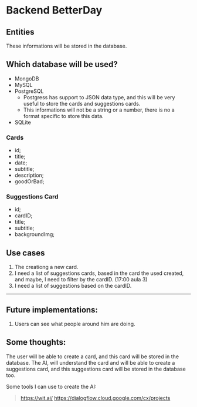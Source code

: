 # Backend BetterDay

## Entities
These informations will be stored in the database.

## Which database will be used?
- MongoDB
- MySQL
- PostgreSQL
    - Postgress has support to JSON data type, and this will be very useful to store the cards and suggestions cards.
    - This informations will not be a string or a number, there is no a format specific to store this data.
- SQLite

### Cards
- id;             <!-- Primary key -->
- title;          <!-- Title of the card was created -->
- date;           <!-- Date of the card was created -->
- subtitle;       <!-- Subtitle of the card -->
- description;    <!-- Description of the card in details -->
- goodOrBad;      <!-- Good or bad option -->

### Suggestions Card
- id;             <!-- Primary key -->
- cardID;         <!-- This cardID is refering the card that the user has being creating (Foregn key) -->
- title;          <!-- Title of the suggestions card -->
- subtitle;       <!-- Subtitle of the suggestions card -->
- backgroundImg;  <!-- Background image of the suggestions card -->

## Use cases
1. The creationg a new card.
2. I need a list of suggestions cards, based in the card the used created, and maybe, I need to filter by the cardID. (17:00 aula 3)
3. I need a list of suggestions based on the cardID. 
-----
## Future implementations:
1. Users can see what people around him are doing.

## Some thoughts:
The user will be able to create a card, and this card will be stored in the database. The AI, will understand the card and will be able to create a suggestions card, and this suggestions card will be stored in the database too.

Some tools I can use to create the AI:
> https://wit.ai/
> https://dialogflow.cloud.google.com/cx/projects